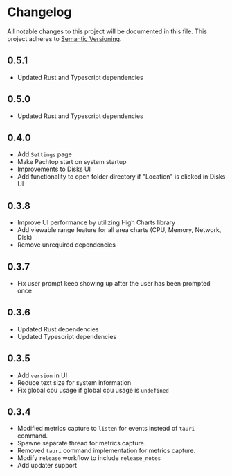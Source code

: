 # Changelog

All notable changes to this project will be documented in this file. This project adheres to [Semantic Versioning](https://semver.org/).

## 0.5.1
- Updated Rust and Typescript dependencies

## 0.5.0
- Updated Rust and Typescript dependencies

## 0.4.0

- Add `Settings` page
- Make Pachtop start on system startup
- Improvements to Disks UI
- Add functionality to open folder directory if "Location" is clicked in Disks UI

## 0.3.8

- Improve UI performance by utilizing High Charts library
- Add viewable range feature for all area charts (CPU, Memory, Network, Disk)
- Remove unrequired dependencies

## 0.3.7

- Fix user prompt keep showing up after the user has been prompted once

## 0.3.6

- Updated Rust dependencies
- Updated Typescript dependencies

## 0.3.5

- Add `version` in UI
- Reduce text size for system information
- Fix global cpu usage if global cpu usage is `undefined`

## 0.3.4

- Modified metrics capture to `listen` for events instead of `tauri` command.
- Spawne separate thread for metrics capture.
- Removed `tauri` command implementation for metrics capture.
- Modify `release` workflow to include `release_notes`
- Add updater support
